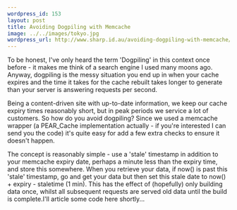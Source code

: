 ```yaml
--- 
wordpress_id: 153
layout: post
title: Avoiding Dogpiling with Memcache
image: ../../images/tokyo.jpg
wordpress_url: http://www.sharp.id.au/avoiding-dogpiling-with-memcache/
---
```

<p>To be honest, I've only heard the term 'Dogpiling' in this context once before - it makes me think of a search engine I used many moons ago. Anyway, dogpiling is the messy situation you end up in when your cache expires and the time it takes for the cache  rebuilt takes longer to generate than your server is answering requests per second.</p>

<p>Being a content-driven site with up-to-date information, we keep our cache expiry times reasonably short, but in peak periods we service a lot of customers. So how do you avoid dogpiling? Since we used a memcache wrapper (a PEAR_Cache implementation actually - if you're interested I can send you the code) it's quite easy for add a few extra checks to ensure it doesn't happen.</p>

<p>The concept is reasonably simple - use a 'stale' timestamp in addition to your memcache expiry date, perhaps a minute less than the expiry time, and store this somewhere. When you retrieve your data, if now() is past this 'stale' timestamp, go and get your data but then set this stale date to now() + expiry - staletime (1 min). This has the effect of (hopefully) only building data once, whilst all subsequent requests are served old data until the build is complete.I'll article some code here shortly...</p>
